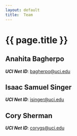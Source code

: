 ```yaml
---
layout: default
title:  Team
---
```


# {{ page.title }}


## Anahita Bagherpo
***UCI Net ID***: bagherpo@uci.edu

## Isaac Samuel Singer
***UCI Net ID***: isinger@uci.edu

## Cory Sherman
***UCI Net ID***: corygs@uci.edu
